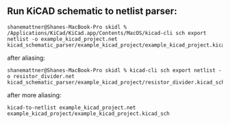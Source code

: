 

## Run KiCAD schematic to netlist parser:

```
shanemattner@Shanes-MacBook-Pro skidl % /Applications/KiCad/KiCad.app/Contents/MacOS/kicad-cli sch export netlist -o example_kicad_project.net kicad_schematic_parser/example_kicad_project/example_kicad_project.kicad_sch
```

after aliasing:

```
shanemattner@Shanes-MacBook-Pro skidl % kicad-cli sch export netlist -o resistor_divider.net kicad_schematic_parser/example_kicad_project/resistor_divider.kicad_sch
```

after more aliasing:

```
kicad-to-netlist example_kicad_project.net example_kicad_project/example_kicad_project.kicad_sch
```
